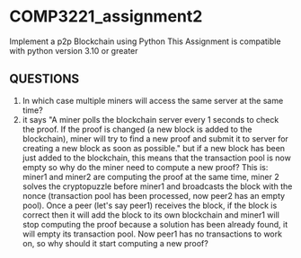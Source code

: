 # COMP3221_assignment2
Implement a p2p Blockchain using Python
This Assignment is compatible with python version 3.10 or greater 

## QUESTIONS

1) In which case multiple miners will access the same server at the same time? 
2) it says "A miner polls the blockchain server every 1 seconds to check the proof. If the proof is changed (a new block is added to the blockchain), miner will try to find a new proof and submit it to server for creating a new block as soon as possible." but if a new block has been just added to the blockchain, this means that the transaction pool is now empty so why do the miner need to compute a new proof? This is: miner1 and miner2 are computing the proof at the same time, miner 2 solves the cryptopuzzle before miner1 and broadcasts the block with the nonce (transaction pool has been processed, now peer2 has an empty pool). Once a peer (let's say peer1) receives the block, if the block is correct then it will add the block to its own blockchain and miner1 will stop computing the proof because a solution has been already found, it will empty its transaction pool. Now peer1 has no transactions to work on, so why should it start computing a new proof?
